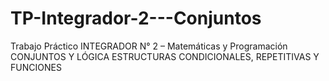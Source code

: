 # TP-Integrador-2---Conjuntos
Trabajo Práctico INTEGRADOR N° 2 – Matemáticas y Programación  CONJUNTOS Y LÓGICA ESTRUCTURAS CONDICIONALES, REPETITIVAS Y FUNCIONES 
